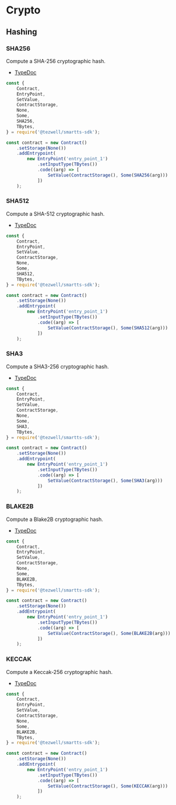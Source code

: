 # Crypto

## Hashing

### SHA256

Compute a SHA-256 cryptographic hash.

- [TypeDoc](https://romarq.github.io/smartts-sdk/api/modules/expression.html#SHA256-1)

```ts
const {
    Contract,
    EntryPoint,
    SetValue,
    ContractStorage,
    None,
    Some,
    SHA256,
    TBytes,
} = require('@tezwell/smartts-sdk');

const contract = new Contract()
    .setStorage(None())
    .addEntrypoint(
        new EntryPoint('entry_point_1')
            .setInputType(TBytes())
            .code((arg) => [
                SetValue(ContractStorage(), Some(SHA256(arg)))
            ])
    );
```

### SHA512

Compute a SHA-512 cryptographic hash.

- [TypeDoc](https://romarq.github.io/smartts-sdk/api/modules/expression.html#SHA512-1)

```ts
const {
    Contract,
    EntryPoint,
    SetValue,
    ContractStorage,
    None,
    Some,
    SHA512,
    TBytes,
} = require('@tezwell/smartts-sdk');

const contract = new Contract()
    .setStorage(None())
    .addEntrypoint(
        new EntryPoint('entry_point_1')
            .setInputType(TBytes())
            .code((arg) => [
                SetValue(ContractStorage(), Some(SHA512(arg)))
            ])
    );
```

### SHA3

Compute a SHA3-256 cryptographic hash.

- [TypeDoc](https://romarq.github.io/smartts-sdk/api/modules/expression.html#SHA3-1)

```ts
const {
    Contract,
    EntryPoint,
    SetValue,
    ContractStorage,
    None,
    Some,
    SHA3,
    TBytes,
} = require('@tezwell/smartts-sdk');

const contract = new Contract()
    .setStorage(None())
    .addEntrypoint(
        new EntryPoint('entry_point_1')
            .setInputType(TBytes())
            .code((arg) => [
                SetValue(ContractStorage(), Some(SHA3(arg)))
            ])
    );
```

### BLAKE2B

Compute a Blake2B cryptographic hash.

- [TypeDoc](https://romarq.github.io/smartts-sdk/api/modules/expression.html#BLAKE2B-1)

```ts
const {
    Contract,
    EntryPoint,
    SetValue,
    ContractStorage,
    None,
    Some,
    BLAKE2B,
    TBytes,
} = require('@tezwell/smartts-sdk');

const contract = new Contract()
    .setStorage(None())
    .addEntrypoint(
        new EntryPoint('entry_point_1')
            .setInputType(TBytes())
            .code((arg) => [
                SetValue(ContractStorage(), Some(BLAKE2B(arg)))
            ])
    );
```

### KECCAK

Compute a Keccak-256 cryptographic hash.

- [TypeDoc](https://romarq.github.io/smartts-sdk/api/modules/expression.html#KECCAK-1)

```ts
const {
    Contract,
    EntryPoint,
    SetValue,
    ContractStorage,
    None,
    Some,
    BLAKE2B,
    TBytes,
} = require('@tezwell/smartts-sdk');

const contract = new Contract()
    .setStorage(None())
    .addEntrypoint(
        new EntryPoint('entry_point_1')
            .setInputType(TBytes())
            .code((arg) => [
                SetValue(ContractStorage(), Some(KECCAK(arg)))
            ])
    );
```
